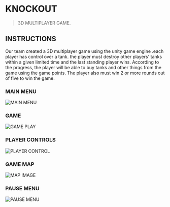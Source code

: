 # KNOCKOUT
> 3D MULTIPLAYER GAME.

## INSTRUCTIONS
Our team created a 3D multiplayer game using the unity game engine .each player has control over a tank. the player must destroy other players' tanks within a given limited time and the last standing player wins. According to the progress, the player will be able to buy tanks and other things from the game using the game points. The player also must win 2 or more rounds out of five to win the game.
### MAIN MENU
![MAIN MENU](https://github.com/messenger-1012/the-knockout/blob/main/game%20menu.png)

### GAME 
![GAME PLAY](https://github.com/messenger-1012/the-knockout/blob/main/game.png)


### PLAYER CONTROLS
![PLAYER CONTROL](https://github.com/messenger-1012/the-knockout/blob/main/instructions.png)

### GAME MAP
![MAP IMAGE](https://github.com/messenger-1012/the-knockout/blob/main/map.png)

### PAUSE MENU
![PAUSE MENU](https://github.com/messenger-1012/the-knockout/blob/main/pause%20menu.png)






